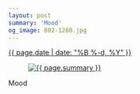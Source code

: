```yaml
---
layout: post
summary: 'Mood'
og_image: 802-1280.jpg
---
```


<div class="post">
 <time>
  <a href="/802">
   {{ page.date | date: "%B %-d, %Y" }}
  </a>
 </time>
 <a href="/802">
  <figure data-taken="2/11/2019">
   <img alt="{{ page.summary }}" sizes="(min-width: 700px) 50vw, calc(100vw - 2rem)" src="{{ site.assets_url }}/802-640.jpg" srcset="{{ site.assets_url }}/802-320.jpg 320w, {{ site.assets_url }}/802-640.jpg 640w, {{ site.assets_url }}/802-960.jpg 960w, {{ site.assets_url }}/802-1280.jpg 1280w"/>
  </figure>
 </a>
 <span>
  Mood
 </span>
</div>
